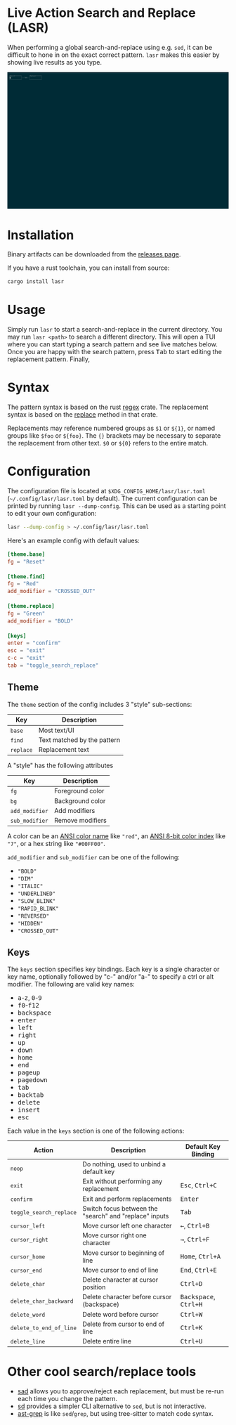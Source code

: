 # Live Action Search and Replace (LASR)

When performing a global search-and-replace using e.g. `sed`, it can be difficult to hone in on the exact correct pattern.
`lasr` makes this easier by showing live results as you type.

![Example of using lasr](lasr.gif)

# Installation

Binary artifacts can be downloaded from the [releases page](https://github.com/rcorre/lasr/releases).

If you have a rust toolchain, you can install from source:

```bash
cargo install lasr
```

# Usage

Simply run `lasr` to start a search-and-replace in the current directory. You may run `lasr <path>` to search a different directory.
This will open a TUI where you can start typing a search pattern and see live matches below.
Once you are happy with the search pattern, press <kbd>Tab</kbd> to start editing the replacement pattern.
Finally,

# Syntax

The pattern syntax is based on the rust [regex](https://docs.rs/regex/latest/regex/#syntax) crate.
The replacement syntax is based on the [replace](https://docs.rs/regex/latest/regex/struct.Regex.html#method.replace) method in that crate.

Replacements may reference numbered groups as `$1` or `${1}`, or named groups like `$foo` or `${foo}`. The `{}` brackets may be necessary to separate the replacement from other text. `$0` or `${0}` refers to the entire match.

# Configuration

The configuration file is located at `$XDG_CONFIG_HOME/lasr/lasr.toml` (`~/.config/lasr/lasr.toml` by default).
The current configuration can be printed by running `lasr --dump-config`. This can be used as a starting point to edit your own configuration:

```bash
lasr --dump-config > ~/.config/lasr/lasr.toml
```

Here's an example config with default values:

```toml
[theme.base]
fg = "Reset"

[theme.find]
fg = "Red"
add_modifier = "CROSSED_OUT"

[theme.replace]
fg = "Green"
add_modifier = "BOLD"

[keys]
enter = "confirm"
esc = "exit"
c-c = "exit"
tab = "toggle_search_replace"
```

## Theme

The `theme` section of the config includes 3 "style" sub-sections:

| Key       | Description                 |
|-----------|---------------------------- |
| `base`    | Most text/UI                |
| `find`    | Text matched by the pattern |
| `replace` | Replacement text            |

A "style" has the following attributes

| Key            | Description      |
|----------------|------------------|
| `fg`           | Foreground color |
| `bg`           | Background color |
| `add_modifier` | Add modifiers    |
| `sub_modifier` | Remove modifiers |

A color can be an [ANSI color name] like `"red"`, an [ANSI 8-bit color index] like `"7"`, or a hex string like `"#00FF00"`.

[ANSI color name]: https://docs.rs/ratatui/latest/ratatui/style/enum.Color.html
[ANSI 8-bit color index]: https://en.wikipedia.org/wiki/ANSI_escape_code#8-bit

`add_modifier` and `sub_modifier` can be one of the following:

- `"BOLD"`
- `"DIM"`
- `"ITALIC"`
- `"UNDERLINED"`
- `"SLOW_BLINK"`
- `"RAPID_BLINK"`
- `"REVERSED"`
- `"HIDDEN"`
- `"CROSSED_OUT"`

## Keys

The `keys` section specifies key bindings. Each key is a single character or key name, optionally followed by "c-" and/or "a-" to specify a ctrl or alt modifier. The following are valid key names:

- <kbd>a</kbd>-<kbd>z</kbd>, <kbd>0</kbd>-<kbd>9</kbd>
- <kbd>f0</kbd>-<kbd>f12</kbd>
- <kbd>backspace</kbd>
- <kbd>enter</kbd>
- <kbd>left</kbd>
- <kbd>right</kbd>
- <kbd>up</kbd>
- <kbd>down</kbd>
- <kbd>home</kbd>
- <kbd>end</kbd>
- <kbd>pageup</kbd>
- <kbd>pagedown</kbd>
- <kbd>tab</kbd>
- <kbd>backtab</kbd>
- <kbd>delete</kbd>
- <kbd>insert</kbd>
- <kbd>esc</kbd>

Each value in the `keys` section is one of the following actions:

| Action                  | Description                                             | Default Key Binding                       |
|-------------------------|-------------------------------------------------------- |-------------------------------------------|
| `noop`                  | Do nothing, used to unbind a default key                |                                           |
| `exit`                  | Exit without performing any replacement                 | <kbd>Esc</kbd>, <kbd>Ctrl+C</kbd>         |
| `confirm`               | Exit and perform replacements                           | <kbd>Enter</kbd>                          |
| `toggle_search_replace` | Switch focus between the "search" and "replace" inputs  | <kbd>Tab</kbd>                            |
| `cursor_left`           | Move cursor left one character                          | <kbd>←</kbd>, <kbd>Ctrl+B</kbd>           |
| `cursor_right`          | Move cursor right one character                         | <kbd>→</kbd>, <kbd>Ctrl+F</kbd>           |
| `cursor_home`           | Move cursor to beginning of line                        | <kbd>Home</kbd>, <kbd>Ctrl+A</kbd>        |
| `cursor_end`            | Move cursor to end of line                              | <kbd>End</kbd>, <kbd>Ctrl+E</kbd>         |
| `delete_char`           | Delete character at cursor position                     | <kbd>Ctrl+D</kbd>                         |
| `delete_char_backward`  | Delete character before cursor (backspace)              | <kbd>Backspace</kbd>, <kbd>Ctrl+H</kbd>   |
| `delete_word`           | Delete word before cursor                               | <kbd>Ctrl+W</kbd>                         |
| `delete_to_end_of_line` | Delete from cursor to end of line                       | <kbd>Ctrl+K</kbd>                         |
| `delete_line`           | Delete entire line                                      | <kbd>Ctrl+U</kbd>                         |

# Other cool search/replace tools

- [sad](https://github.com/ms-jpq/sad) allows you to approve/reject each replacement, but must be re-run each time you change the pattern.
- [sd](https://github.com/chmln/sd) provides a simpler CLI alternative to `sed`, but is not interactive.
- [ast-grep](https://github.com/ast-grep/ast-grep) is like `sed`/`grep`, but using tree-sitter to match code syntax.
